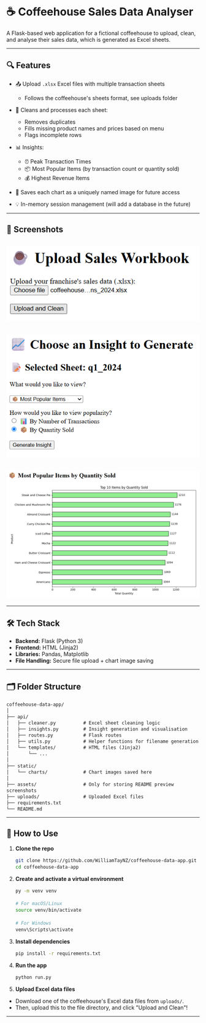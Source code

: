 # ☕ Coffeehouse Sales Data Analyser

A Flask-based web application for a fictional coffeehouse to upload, clean, and analyse their sales data, which is generated as Excel sheets.

---

## 🔍 Features

- 📤 Upload `.xlsx` Excel files with multiple transaction sheets
  - Follows the coffeehouse's sheets format, see uploads folder

- 🧼 Cleans and processes each sheet:
  - Removes duplicates
  - Fills missing product names and prices based on menu
  - Flags incomplete rows
- 📊 Insights:
  - ⏰ Peak Transaction Times
  - 📦 Most Popular Items (by transaction count or quantity sold)
  - 💰 Highest Revenue Items
- 📁 Saves each chart as a uniquely named image for future access
- 💡 In-memory session management (will add a database in the future)

---

## 📸 Screenshots

![Upload Page](assets/preview_image_1.png)
---
![Cleaning Summary](assets/preview_image_2.png)
---
![Sheet Selection](assets/preview_image_3.png)
---

---

## 🛠 Tech Stack

- **Backend:** Flask (Python 3)
- **Frontend:** HTML (Jinja2)
- **Libraries:** Pandas, Matplotlib
- **File Handling:** Secure file upload + chart image saving

---

## 🗂 Folder Structure

```
coffeehouse-data-app/
│
├── api/
│   ├── cleaner.py          # Excel sheet cleaning logic
│   ├── insights.py         # Insight generation and visualisation
│   ├── routes.py           # Flask routes
│   ├── utils.py            # Helper functions for filename generation
│   └── templates/          # HTML files (Jinja2)
│       └── ...
│
├── static/
│   └── charts/             # Chart images saved here
│
├── assets/                 # Only for storing README preview screenshots 
├── uploads/                # Uploaded Excel files
├── requirements.txt
└── README.md
```

---

## 🚀 How to Use

1. **Clone the repo**
   ```bash
   git clone https://github.com/WilliamTayNZ/coffeehouse-data-app.git
   cd coffeehouse-data-app
   ```

2. **Create and activate a virtual environment**
   ```bash
   py -m venv venv

   # For macOS/Linux
   source venv/bin/activate

   # For Windows
   venv\Scripts\activate
   ```

3. **Install dependencies**
   ```bash
   pip install -r requirements.txt
   ```

4. **Run the app**
   ```bash
   python run.py
   ```

5. **Upload Excel data files**

- Download one of the coffeehouse's Excel data files from `uploads/`. 
- Then, upload this to the file directory, and click "Upload and Clean"!

---